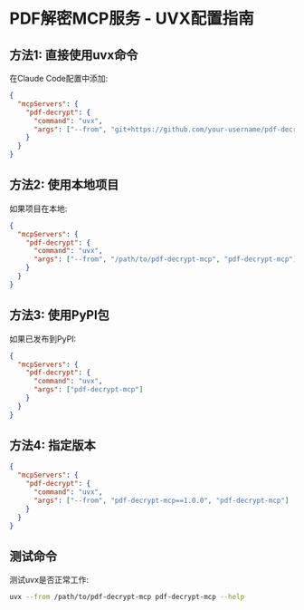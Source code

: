 # PDF解密MCP服务 - UVX配置指南

## 方法1: 直接使用uvx命令

在Claude Code配置中添加:
```json
{
  "mcpServers": {
    "pdf-decrypt": {
      "command": "uvx",
      "args": ["--from", "git+https://github.com/your-username/pdf-decrypt-mcp", "pdf-decrypt-mcp"]
    }
  }
}
```

## 方法2: 使用本地项目

如果项目在本地:
```json
{
  "mcpServers": {
    "pdf-decrypt": {
      "command": "uvx",
      "args": ["--from", "/path/to/pdf-decrypt-mcp", "pdf-decrypt-mcp"]
    }
  }
}
```

## 方法3: 使用PyPI包

如果已发布到PyPI:
```json
{
  "mcpServers": {
    "pdf-decrypt": {
      "command": "uvx",
      "args": ["pdf-decrypt-mcp"]
    }
  }
}
```

## 方法4: 指定版本

```json
{
  "mcpServers": {
    "pdf-decrypt": {
      "command": "uvx",
      "args": ["--from", "pdf-decrypt-mcp==1.0.0", "pdf-decrypt-mcp"]
    }
  }
}
```

## 测试命令

测试uvx是否正常工作:
```bash
uvx --from /path/to/pdf-decrypt-mcp pdf-decrypt-mcp --help
```
